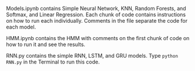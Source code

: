 Models.ipynb contains Simple Neural Network, KNN, Random Forests, and Softmax, and Linear Regression. Each chunk of code contains instructions on how to run each individually. Comments in the file separate the code for each model.

HMM.ipynb contains the HMM with comments on the first chunk of code on how to run it and see the results. 

RNN.py contains the simple RNN, LSTM, and GRU models. Type `python RNN.py` in the Terminal to run this code.
